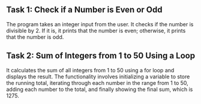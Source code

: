 ## Task 1: Check if a Number is Even or Odd
The program takes an integer input from the user.
It checks if the number is divisible by 2.
If it is, it prints that the number is even; otherwise, it prints that the number is odd.

## Task 2: Sum of Integers from 1 to 50 Using a Loop
It calculates the sum of all integers from 1 to 50 using a for loop and displays the result. The functionality involves initializing a variable to store the running total, iterating through each number in the range from 1 to 50, adding each number to the total, and finally showing the final sum, which is 1275.


